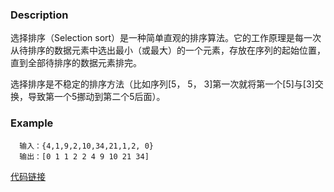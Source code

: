 ### Description
选择排序（Selection sort）是一种简单直观的排序算法。它的工作原理是每一次从待排序的数据元素中选出最小（或最大）的一个元素，存放在序列的起始位置，直到全部待排序的数据元素排完。 

选择排序是不稳定的排序方法（比如序列[5， 5， 3]第一次就将第一个[5]与[3]交换，导致第一个5挪动到第二个5后面）。


### Example
      输入：{4,1,9,2,10,34,21,1,2, 0}
      输出：[0 1 1 2 2 4 9 10 21 34]


[代码链接](https://github.com/KenmyZhang/InterviewQuestionsAndAnswer/blob/master/answers/SelectionSort.go)
